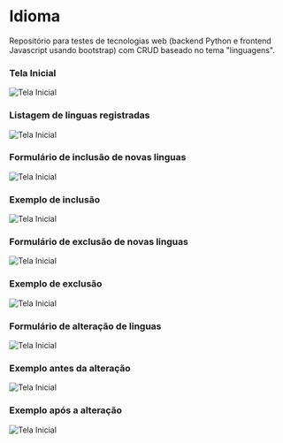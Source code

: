 # Idioma
Repositório para testes de tecnologias web (backend Python e frontend Javascript usando bootstrap) com CRUD baseado no tema "linguagens".

<h3>Tela Inicial</h3>

![Tela Inicial](../master/ImagensExemplo/tela_inicial.png)

<h3>Listagem de linguas registradas</h3>

![Tela Inicial](../master/ImagensExemplo/listagem_info_linguas.png)

<h3>Formulário de inclusão de novas linguas</h3>

![Tela Inicial](../master/ImagensExemplo/inclusao_info_linguas.png)

<h3>Exemplo de inclusão</h3>

![Tela Inicial](../master/ImagensExemplo/exemplo_inclusao.png)

<h3>Formulário de exclusão de novas linguas</h3>

![Tela Inicial](../master/ImagensExemplo/exclusao_info_linguas.png)

<h3>Exemplo de exclusão</h3>

![Tela Inicial](../master/ImagensExemplo/exemplo_exclusao.png)

<h3>Formulário de alteração de linguas</h3>

![Tela Inicial](../master/ImagensExemplo/alteracao_info_linguas.png)

<h3>Exemplo antes da alteração </h3>

![Tela Inicial](../master/ImagensExemplo/exemplo_alteracao_antes.png)

<h3>Exemplo após a alteração </h3>

![Tela Inicial](../master/ImagensExemplo/exemplo_alteracao_depois.png)
